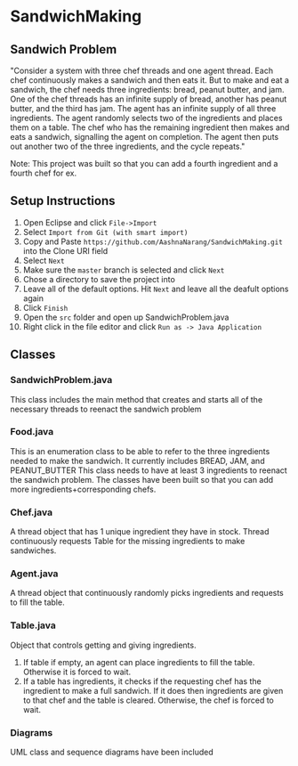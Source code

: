 # SandwichMaking

## Sandwich Problem
"Consider a system with three chef threads and one agent thread. Each chef continuously makes a
sandwich and then eats it. But to make and eat a sandwich, the chef needs three ingredients: bread,
peanut butter, and jam. One of the chef threads has an infinite supply of bread, another has peanut
butter, and the third has jam. The agent has an infinite supply of all three ingredients. The agent
randomly selects two of the ingredients and places them on a table. The chef who has the remaining
ingredient then makes and eats a sandwich, signalling the agent on completion. The agent then puts
out another two of the three ingredients, and the cycle repeats."

Note: This project was built so that you can add a fourth ingredient and a fourth chef for ex. 

## Setup Instructions

1. Open Eclipse and click `File->Import`
2. Select `Import from Git (with smart import)`
3. Copy and Paste `https://github.com/AashnaNarang/SandwichMaking.git` into the Clone URI field
4. Select `Next`
5. Make sure the `master` branch is selected and click `Next`
6. Chose a directory to save the project into
7. Leave all of the default options. Hit `Next` and leave all the deafult options again
8. Click `Finish`
9. Open the `src` folder and open up SandwichProblem.java
10. Right click in the file editor and click `Run as -> Java Application`

## Classes
### SandwichProblem.java 
This class includes the main method that creates and starts all of the necessary threads to reenact the sandwich problem

### Food.java
This is an enumeration class to be able to refer to the three ingredients needed to make the sandwich. It currently includes BREAD, JAM, and PEANUT_BUTTER
This class needs to have at least 3 ingredients to reenact the sandwich problem. The classes have been built so that you can add more ingredients+corresponding chefs.

### Chef.java
A thread object that has 1 unique ingredient they have in stock. Thread continuously requests Table for the missing ingredients to make sandwiches.

### Agent.java
A thread object that continuously randomly picks ingredients and requests to fill the table. 

### Table.java
Object that controls getting and giving ingredients. 
1. If table if empty, an agent can place ingredients to fill the table. Otherwise it is forced to wait. 
2. If a table has ingredients, it checks if the requesting chef has the ingredient to make a full sandwich. If it does then ingredients are given to that chef and the table is cleared. Otherwise, the chef is forced to wait.

### Diagrams
UML class and sequence diagrams have been included
